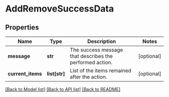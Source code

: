 # AddRemoveSuccessData

## Properties
Name | Type | Description | Notes
------------ | ------------- | ------------- | -------------
**message** | **str** | The success message that describes the performed action. | [optional] 
**current_items** | **list[str]** | List of the items remained after the action. | [optional] 

[[Back to Model list]](../README.md#documentation-for-models) [[Back to API list]](../README.md#documentation-for-api-endpoints) [[Back to README]](../README.md)

